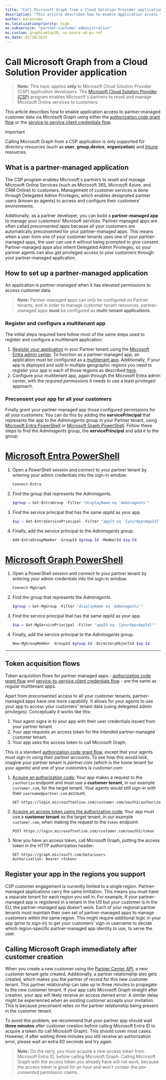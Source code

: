 ```yaml
---
title: "Call Microsoft Graph from a Cloud Solution Provider application"
description: "This article describes how to enable application access to partner-managed customer data via Microsoft Graph using either the authorization code grant flow or the service to service client credentials flow."
author: koravvams
ms.localizationpriority: high
ms.subservice: "partner-customer-administration"
ms.custom: graphiamtop20, no-azure-ad-ps-ref
ms.date: 02/19/2025
---
```


# Call Microsoft Graph from a Cloud Solution Provider application

> **Note:** This topic applies **only** to Microsoft Cloud Solution Provider (CSP) application developers. The [Microsoft Cloud Solution Provider (CSP)](https://partner.microsoft.com/cloud-solution-provider) program enables Microsoft's partners to resell and manage Microsoft Online services to customers.

This article describes how to enable application access to partner-managed customer data via Microsoft Graph using either the [authorization code grant flow](/azure/active-directory/develop/active-directory-protocols-oauth-code) or the [service to service client credentials flow](/azure/active-directory/develop/active-directory-protocols-oauth-service-to-service).

> [!IMPORTANT]
> Calling Microsoft Graph from a CSP application is only supported for directory resources (such as **user**, **group**,**device**, **organization**) and [Intune](/graph/api/resources/intune-graph-overview) resources.

## What is a partner-managed application

The CSP program enables Microsoft's partners to resell and manage Microsoft Online Services (such as Microsoft 365, Microsoft Azure, and CRM Online) to customers. Management of customer services is done through Delegated Admin Privileges, which enables designated partner users (known as agents) to access and configure their customers' environments.

Additionally, as a partner developer, you can build a **partner-managed app** to manage your customers' Microsoft services. Partner-managed apps are often called *preconsented* apps because all your customers are automatically preconsented for your partner-managed apps. This means when a user from one of your customer tenants uses one of your partner-managed apps, the user can use it without being prompted to give consent. Partner-managed apps also inherit Delegated Admin Privileges, so your partner agents can also get privileged access to your customers through your partner-managed application.

## How to set up a partner-managed application

An application is *partner-managed* when it has elevated permissions to access customer data.

> **Note:** Partner-managed apps can *only* be configured on Partner tenants, and in order to manage customer tenant resources, partner-managed apps **must** be configured as **multi-tenant applications**.

### Register and configure a multitenant app

The initial steps required here follow most of the same steps used to register and configure a multitenant application:

1. [Register your application](/azure/active-directory/active-directory-app-registration) in your Partner tenant using the [Microsoft Entra admin center](https://entra.microsoft.com). To function as a partner-managed app, an application must be configured as a [multitenant app](/azure/active-directory/develop/active-directory-devhowto-multi-tenant-overview#update-registration-to-be-multi-tenant). Additionally, if your app is deployed and sold in multiple geographic regions you need to register your app in each of those regions as described <a href="#region">here</a>.
2. Configure your multitenant app, again through the Microsoft Entra admin center, with the *required permissions* it needs to use a least privileged approach.

### Preconsent your app for all your customers

Finally grant your partner-managed app those configured permissions for all your customers. You can do this by adding the **servicePrincipal** that represents the app to the *Adminagents* group in your Partner tenant, using [Microsoft Entra PowerShell](/powershell/entra-powershell/installation) or [Microsoft Graph PowerShell](/powershell/microsoftgraph/installation). Follow these steps to find the *Adminagents* group, the **servicePrincipal** and add it to the group.

# [Microsoft Entra PowerShell](#tab/entraps)

1. Open a PowerShell session and connect to your partner tenant by entering your admin credentials into the sign-in window.

    ```PowerShell
    Connect-Entra
    ```

2. Find the group that represents the *Adminagents*.

    ```PowerShell
    $group = Get-EntraGroup -Filter "displayName eq 'Adminagents'"
    ```

3. Find the service principal that has the same *appId* as your app.

    ```PowerShell
    $sp = Get-EntraServicePrincipal -Filter "appId eq '{yourAppsAppId}'"
    ```

4. Finally, add the service principal to the *Adminagents* group.

    ```PowerShell
    Add-EntraGroupMember -GroupId $group.Id -MemberId $sp.Id
    ```

# [Microsoft Graph PowerShell](#tab/graphpowershell)

1. Open a PowerShell session and connect to your partner tenant by entering your admin credentials into the sign-in window.

    ```PowerShell
    Connect-MgGraph
    ```

2. Find the group that represents the *Adminagents*.

    ```PowerShell
    $group = Get-MgGroup -Filter "displayName eq 'Adminagents'"
    ```

3. Find the service principal that has the same *appId* as your app.

    ```PowerShell
    $sp = Get-MgServicePrincipal -Filter "appId eq '{yourAppsAppId}'"
    ```

4. Finally, add the service principal to the *Adminagents* group.

    ```PowerShell
    New-MgGroupMember -GroupId $group.Id -DirectoryObjectId $sp.Id
    ```

----

## Token acquisition flows

Token acquisition flows for partner-managed apps - [authorization code grant flow](/azure/active-directory/develop/active-directory-protocols-oauth-code) and [service-to-service client credentials flow](/azure/active-directory/develop/active-directory-protocols-oauth-service-to-service) - are the same as regular multitenant apps.

Apart from preconsented access to all your customer tenants, partner-managed apps have one more capability. It allows for your agents to use your app to access your customers' tenant data (using delegated admin privileges). Conceptually it works like this:

1. Your agent signs in to your app with their user credentials issued from your partner tenant.
2. Your app requests an access token for the intended partner-managed customer tenant.
3. Your app uses the access token to call Microsoft Graph.

This is a standard [authorization code grant flow](/azure/active-directory/develop/active-directory-protocols-oauth-code), except that your agents must sign-in using their partner accounts. To see how this would look, imagine your partner tenant is *partner.com* (which is the home tenant for your agents) and one of your customers is *customer.com*:

1. [Acquire an authorization code:](/azure/active-directory/develop/active-directory-protocols-oauth-code#request-an-authorization-code) Your app makes a request to the ```/authorize``` endpoint and must use a **customer tenant**, in our example ```customer.com```, for the target tenant. Your agents would still sign-in with their ```username@partner.com``` account.

    ```http
    GET https://login.microsoftonline.com/customer.com/oauth2/authorize
    ```

2. [Acquire an access token using the authorization code:](/azure/active-directory/develop/active-directory-protocols-oauth-code#use-the-authorization-code-to-request-an-access-token) Your app must use a **customer tenant** as the target tenant, in our example ```customer.com```, when making the request to the ```token``` endpoint:

    ```http
    POST https://login.microsoftonline.com/customer.com/oauth2/token
    ```

3. Now you have an access token, call Microsoft Graph, putting the access token in the HTTP authorization header:

    ```http
    GET https://graph.microsoft.com/beta/users
    Authorization: Bearer <token>
    ```

## Register your app in the regions you support

<a name="region"></a>

CSP customer engagement is currently limited to a single region. Partner-managed applications carry the same limitation. This means you must have a separate tenant for each region you sell in. For example, if your partner-managed app is registered in a tenant in the US but your customer is in the EU, the partner-managed app doesn't work. Each of your regional partner tenants must maintain their own set of partner-managed apps to manage customers within the same region. This might require additional logic in your app (prior to sign-in) to get your customers' sign-in username to decide which region-specific partner-managed app identity to use, to serve the user.

## Calling Microsoft Graph immediately after customer creation

When you create a new customer using the [Partner Center API](/partner-center/developer/create-a-customer), a new customer tenant gets created. Additionally, a partner relationship also gets created, which makes you the partner of record for this new customer tenant. This partner relationship can take up to three minutes to propagate to the new customer tenant. If your app calls Microsoft Graph straight after creation, your app will likely receive an access denied error. A similar delay might be experienced when an existing customer accepts your invitation. This is because preconsent relies on the partner relationship being present in the customer tenant.

To avoid this problem, we recommend that your partner app should wait **three minutes** after customer creation before calling Microsoft Entra ID to acquire a token (to call Microsoft Graph). This should cover most cases.
However, if after waiting three minutes you still receive an authorization error, please wait an extra 60 seconds and try again.

> **Note:** On the retry, you must acquire a new access token from Microsoft Entra ID, before calling Microsoft Graph. Calling Microsoft Graph with the access token you already have will not work, because the access token is good for an hour and won't contain the pre-consented permission claims.
